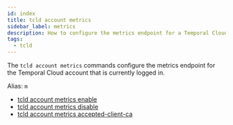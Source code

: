 ```yaml
---
id: index
title: tcld account metrics
sidebar_label: metrics
description: How to configure the metrics endpoint for a Temporal Cloud account using tcld.
tags:
  - tcld
---
```


The `tcld account metrics` commands configure the metrics endpoint for the Temporal Cloud account that is currently logged in.

Alias: `m`

- [tcld account metrics enable](/cloud/tcld/account/metrics/enable)
- [tcld account metrics disable](/cloud/tcld/account/metrics/disable)
- [tcld account metrics accepted-client-ca](/cloud/tcld/account/metrics/accepted-client-ca/index)
